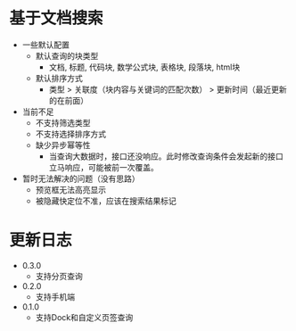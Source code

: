 # 基于文档搜索

* 一些默认配置
  * 默认查询的块类型
    * 文档, 标题, 代码块, 数学公式块, 表格块, 段落块, html块
  * 默认排序方式
    * 类型 > 关联度（块内容与关键词的匹配次数） > 更新时间（最近更新的在前面）
* 当前不足
  * 不支持筛选类型
  * 不支持选择排序方式
  * 缺少异步幂等性
    * 当查询大数据时，接口还没响应。此时修改查询条件会发起新的接口立马响应，可能被前一次覆盖。
* 暂时无法解决的问题（没有思路）
  * 预览框无法高亮显示
  * 被隐藏快定位不准，应该在搜索结果标记

# 更新日志

* 0.3.0
  * 支持分页查询
* 0.2.0
  * 支持手机端
* 0.1.0
  * 支持Dock和自定义页签查询